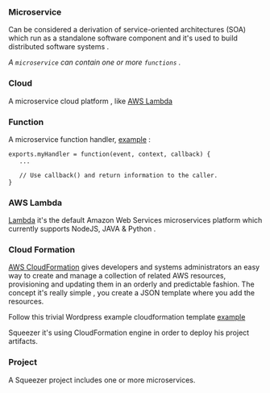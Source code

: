 ### Microservice

Can be considered a derivation of service-oriented architectures (SOA) which run as a standalone software component and it's used to build distributed software systems .

*A `microservice` can contain one or more `functions` .*

### Cloud

A microservice cloud platform , like [AWS Lambda](https://aws.amazon.com/lambda/details/)

### Function

A microservice function handler, [example](http://docs.aws.amazon.com/lambda/latest/dg/nodejs-prog-model-handler.html)  :

```
exports.myHandler = function(event, context, callback) {
   ...

   // Use callback() and return information to the caller.
}
```

### AWS Lambda

[Lambda](http://docs.aws.amazon.com/lambda/latest/dg/welcome.html) it's the default Amazon Web Services microservices platform
which currently supports NodeJS, JAVA & Python .

### Cloud Formation

[AWS CloudFormation](https://aws.amazon.com/cloudformation/) gives developers and systems administrators an easy way to create and manage a
collection of related AWS resources, provisioning and updating them in an orderly and predictable fashion.
The concept it's really simple , you create a JSON template where you add the resources.

Follow this trivial Wordpress example cloudformation template 
[example](https://s3-ap-southeast-2.amazonaws.com/cloudformation-templates-ap-southeast-2/WordPress_Single_Instance.template)

Squeezer it's using CloudFormation engine in order to deploy his project artifacts.

### Project

A Squeezer project includes one or more microservices. 
